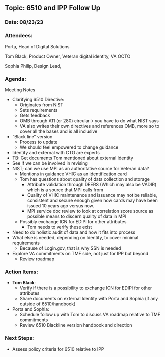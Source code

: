 ## Topic: 6510 and IPP Follow Up
### Date: 08/23/23
### Attendees:
Porta, Head of Digital Solutions

Tom Black, Product Owner, Veteran digital identity, VA OCTO

Sophia Philip, Design Lead,

### Agenda: 
Meeting Notes
- Clarifying 6510 Directive:
  - Originates from NIST
  - Sets requirements
  - Gets feedback
  - OMB through A11 (or 280) circular-> you have to do what NIST says
  - VA also writes their own directives and references OMB, more so to cover all the bases and is all inclusive
- “Black line” version
  - Process to update
  - We should feel empowered to change guidance
- Identity and external with CTO are experts
- TB: Get documents Tom mentioned about external Identity
- See if we can be involved in revising
- NIST; can we use MPI as an authoritative source for Veteran data?
  - Mentions in guidance VHIC as an identification card 
  - Tom has questions about quality of data collection and storage
    - Attribute validation through DEERS (Which may also be VADIR) which is a source that MPI calls from
    - Quality of VHIC maintenance and issuance may not be reliable, consistent and secure enough given how cards may have been issued 10 years ago versus now. 
    - MPI service doc review to look at correlation score source as possible means to discern quality of data in MPI
  - Possibly exchange ICN for EDIPI for other attributes
    - Tom needs to verify these exist
- Need to do holistic audit of data and how it fits into process
- What else is needed, depending on Identity, to cover minimal requirements
  - Because of Login.gov, that is why SSN is needed
- Explore VA commitments on TMF side, not just for IPP but beyond
  - Review roadmap

### Action Items:
- **Tom Black**:
  - Verify if there is a possibility to exchange ICN for EDIPI for other attributes
  - Share documents on external Identity with Porta and Sophia (if any outside of 6510/handbook)
- Porta and Sophia:
  - Schedule follow up with Tom to discuss VA roadmap relative to TMF commitments
  - Review 6510 Blackline version handbook and direction

### Next Steps:
- Assess policy criteria for 6510 relative to IPP
